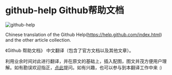 github-help Github帮助文档
===========
![github-help](http://i1288.photobucket.com/albums/b484/waylau/waylau%20blog/github_help_zps9f50a555.jpg)

Chinese translation of the Github Help(https://help.github.com/index.html) and the other article collection.  

《Github 帮助文档》 中文翻译（包含了官方文档以及其他文章）。

利用业余时间对此进行翻译，并在原文的基础上，插入配图，图文并茂方便用户理解。如有勘误欢迎指正，[点此](https://github.com/waylau/github-help/issues)提问。如有兴趣，也可以参与到本翻译工作中来 :)
